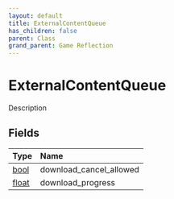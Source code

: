 ```yaml
---
layout: default
title: ExternalContentQueue
has_children: false
parent: Class
grand_parent: Game Reflection
---
```

# ExternalContentQueue
Description 

## Fields

| Type | Name |
|:----------|:--------------|
| [bool](/riftbreaker-wiki/docs/game-reflection/components/bool/) | download_cancel_allowed |
| [float](/riftbreaker-wiki/docs/game-reflection/components/float/) | download_progress |

